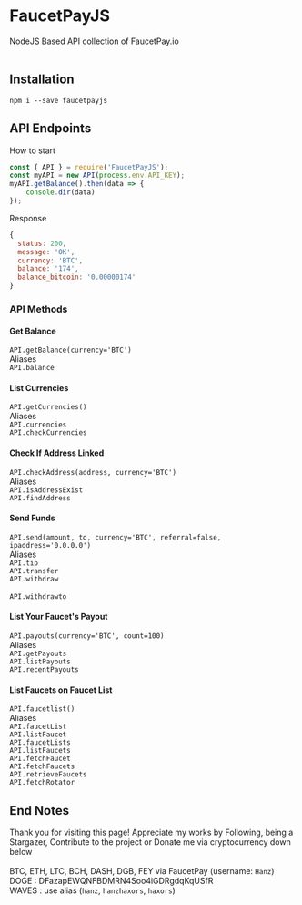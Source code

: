# FaucetPayJS
NodeJS Based API collection of FaucetPay.io<br/>
<br/>

## Installation
`npm i --save faucetpayjs`

## API Endpoints
How to start<br/>
```javascript
const { API } = require('FaucetPayJS');
const myAPI = new API(process.env.API_KEY);
myAPI.getBalance().then(data => {
	console.dir(data)
});
```
Response
```javascript
{
  status: 200,
  message: 'OK',
  currency: 'BTC',
  balance: '174',
  balance_bitcoin: '0.00000174'
}
```

### API Methods
#### Get Balance
`API.getBalance(currency='BTC')`<br/>
Aliases<br/>
`API.balance`<br/>

#### List Currencies
`API.getCurrencies()`<br/>
Aliases<br/>
`API.currencies`<br/>
`API.checkCurrencies`<br/>

#### Check If Address Linked
`API.checkAddress(address, currency='BTC')`<br/>
Aliases<br/>
`API.isAddressExist`<br/>
`API.findAddress`<br/>

#### Send Funds
`API.send(amount, to, currency='BTC', referral=false, ipaddress='0.0.0.0')`<br/>
Aliases<br/>
`API.tip`<br/>
`API.transfer`<br/>
`API.withdraw`<br/><br/>
`API.withdrawto`<br/>

#### List Your Faucet's Payout
`API.payouts(currency='BTC', count=100)`<br/>
Aliases<br/>
`API.getPayouts`<br/>
`API.listPayouts`<br/>
`API.recentPayouts`<br/>

#### List Faucets on Faucet List
`API.faucetlist()`<br/>
Aliases<br/>
`API.faucetList`<br/>
`API.listFaucet`<br/>
`API.faucetLists`<br/>
`API.listFaucets`<br/>
`API.fetchFaucet`<br/>
`API.fetchFaucets`<br/>
`API.retrieveFaucets`<br/>
`API.fetchRotator`<br/>

## End Notes
Thank you for visiting this page! Appreciate my works by Following, being a Stargazer, Contribute to the project or Donate me via cryptocurrency down below<br/>
<br/>
BTC, ETH, LTC, BCH, DASH, DGB, FEY via FaucetPay (username: `Hanz`)<br/>
DOGE	: DFazapEWQNFBDMRN4Soo4iGDRgdqKqUSfR<br/>
WAVES	: use alias (`hanz`, `hanzhaxors`, `haxors`)<br/>
